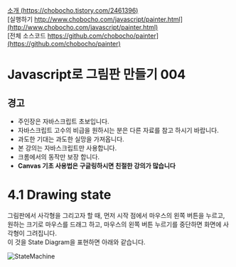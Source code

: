 [소개 (https://chobocho.tistory.com/2461396)](https://chobocho.tistory.com/2461396)  
[실행하기 http://www.chobocho.com/javascript/painter.html](http://www.chobocho.com/javascript/painter.html)  
[전체 소스코드 https://github.com/chobocho/painter](https://github.com/chobocho/painter)  

# Javascript로 그림판 만들기 004  

## 경고  
* 주인장은 자바스크립트 초보입니다.  
* 자바스크립트 고수의 비급을 원하시는 분은 다른 자료를 참고 하시기 바랍니다.  
* 과도한 기대는 과도한 실망을 가져옵니다.  
* 본 강의는 자바스크립트만 사용합니다.  
* 크롬에서의 동작만 보장 합니다.  
* **Canvas 기초 사용법은 구글링하시면 친절한 강의가 많습니다**  

# 4.1 Drawing state
그림판에서 사각형을 그리고자 할 때, 먼저 시작 점에서 마우스의 왼쪽 버튼을 누르고,  
원하는 크기로 마우스를 드래그 하고, 마우스의 왼쪽 버튼 누르기를 중단하면 화면에 사각형이 그려집니다.  
이 것을 State Diagram을 표현하면 아래와 같습니다.  

![StateMachine](https://github.com/chobocho/painter/blob/master/doc/tutorial/004/drawing_state.png)  